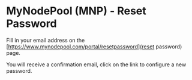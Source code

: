 # MyNodePool (MNP) - Reset Password
Fill in your email address on the [https://www.mynodepool.com/portal/resetpassword](reset password) page.

You will receive a confirmation email, click on the link to configure a new password.
